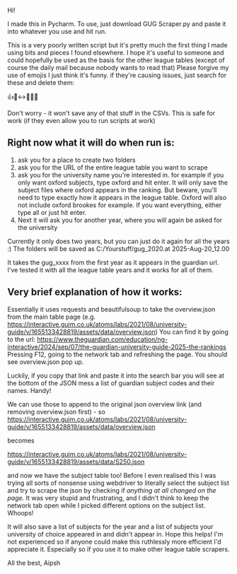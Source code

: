 Hi! 

I made this in Pycharm. To use, just download GUG Scraper.py and paste it into whatever you use and hit run.

This is a very poorly written script but it's pretty much the first thing I made
using bits and pieces I found elsewhere. I hope it's useful to someone and could hopefully be used as the basis for the other league tables (except of course the daily mail because nobody wants to read that)
Please forgive my use of emojis I just think it's funny.
if they're causing issues, just search for these and delete them:

👍🙂‍↔️🛜💾🫸

Don't worry - it won't save any of that stuff in the CSVs. This is safe for work (if they even allow you to run scripts at work)

Right now what it will do when run is: 
---------------------------------------
1) ask you for a place to create two folders
2) ask you for the URL of the entire league table you want to scrape
3) ask you for the university name you're interested in.
    for example if you only want oxford subjects, type oxford and hit enter.  It will only save the subject files where oxford appears in the ranking.  But beware, you'll need to type exactly how it appears in the league table. Oxford will also not include oxford brookes for example. If you want everything, either type all or just hit enter.
4) Next it will ask you for another year, where you will again be asked for the university

Currently it only does two years, but you can just do it again for all the years :)
The folders will be saved as C:/Yourstuff/gug_2020.at 2025-Aug-20_12.00

It takes the gug_xxxx from the first year as it appears in the guardian url.
I've tested it with all the league table years and it works for all of them.




Very brief explanation of how it works:
---------------------------------------
Essentially it uses requests and beautifulsoup to take the overview.json from the main table page
(e.g. https://interactive.guim.co.uk/atoms/labs/2021/08/university-guide/v/1655133428819/assets/data/overview.json)
You can find it by going to the url:
https://www.theguardian.com/education/ng-interactive/2024/sep/07/the-guardian-university-guide-2025-the-rankings 
Pressing F12, going to the network tab and refreshing the page. You should see overview.json pop up.

Luckily, if you copy that link and paste it into the search bar you will see at the bottom of the JSON mess a list of guardian subject codes and their names. Handy!

We can use those to append to the original json overview link (and removing overview.json first) -
so
https://interactive.guim.co.uk/atoms/labs/2021/08/university-guide/v/1655133428819/assets/data/overview.json

becomes

https://interactive.guim.co.uk/atoms/labs/2021/08/university-guide/v/1655133428819/assets/data/S250.json

and now we have the subject table too! Before I even realised this I was trying all sorts of nonsense using webdriver to literally select
the subject list and try to scrape the json by checking if _anything at all changed on the page._ 
It was very stupid and frustrating, and I didn't think to keep the network tab open while I picked different options on the subject list. Whoops!

It will also save a list of subjects for the year and a list of subjects your university of choice appeared in and didn't appear in.
Hope this helps! I'm not experienced so if anyone could make this ruthlessly more efficient I'd appreciate it. Especially so if you use it to make other league table scrapers.

All the best,
Aipsh
